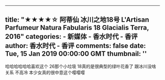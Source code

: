 
---
title: "★★★★☆ 阿蒂仙 冰川之地18号 L'Artisan Parfumeur Natura Fabularis 18 Glacialis Terra, 2016"
categories: 
    - 新媒体
    - 香水时代 - 香评
author: 香水时代 - 香评
comments: false
date: Tue, 15 Jan 2019 00:00:00 GMT
thumbnail: ''
---

<div>   
哈哈哈哈哈哈喜欢这个 26那个小垃圾 18真的是很典型的绿叶花香了 跟冰川没啥关系 不高冷 本少女真的很中意这个嘤嘤嘤  
</div>
            